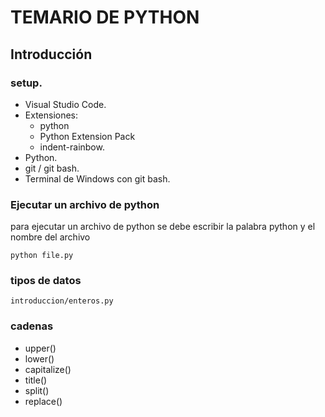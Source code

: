 # TEMARIO DE PYTHON

## Introducción 
### setup.
- Visual Studio Code.
- Extensiones:
  - python 
  - Python Extension Pack
  - indent-rainbow.
- Python.
- git / git bash.
- Terminal de Windows con git bash.

### Ejecutar un archivo de python
para ejecutar un archivo de python se debe escribir la palabra python y el nombre del archivo
````
python file.py
````

### tipos de datos
````introduccion/enteros.py````

### cadenas
- upper()
- lower()
- capitalize()
- title()
- split()
- replace()